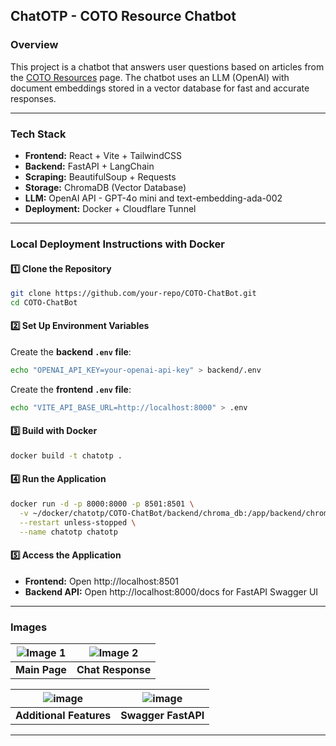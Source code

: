 ## **ChatOTP - COTO Resource Chatbot**

### **Overview**
This project is a chatbot that answers user questions based on articles from the [COTO Resources](https://www.coto.org/resources/) page. The chatbot uses an LLM (OpenAI) with document embeddings stored in a vector database for fast and accurate responses.

---

### **Tech Stack**
- **Frontend:** React + Vite + TailwindCSS  
- **Backend:** FastAPI + LangChain  
- **Scraping:** BeautifulSoup + Requests  
- **Storage:** ChromaDB (Vector Database)  
- **LLM:** OpenAI API - GPT-4o mini and text-embedding-ada-002
- **Deployment:** Docker + Cloudflare Tunnel

---

### **Local Deployment Instructions** with Docker

#### **1️⃣ Clone the Repository**

```bash
git clone https://github.com/your-repo/COTO-ChatBot.git
cd COTO-ChatBot
```

#### **2️⃣ Set Up Environment Variables**

Create the **backend `.env` file**:

```bash
echo "OPENAI_API_KEY=your-openai-api-key" > backend/.env
```

Create the **frontend `.env` file**:

```bash
echo "VITE_API_BASE_URL=http://localhost:8000" > .env
```

#### **3️⃣ Build with Docker**

```bash
docker build -t chatotp .
```

#### **4️⃣ Run the Application**

```bash
docker run -d -p 8000:8000 -p 8501:8501 \
  -v ~/docker/chatotp/COTO-ChatBot/backend/chroma_db:/app/backend/chroma_db \
  --restart unless-stopped \
  --name chatotp chatotp
```

#### **5️⃣ Access the Application**

- **Frontend:** Open http://localhost:8501
- **Backend API:** Open http://localhost:8000/docs for FastAPI Swagger UI

---

### **Images**
| ![Image 1](https://github.com/user-attachments/assets/d8e6f3fd-db79-4075-9967-bbb1be9908fc) | ![Image 2](https://github.com/user-attachments/assets/1bb8b2f1-5044-420e-93f7-45d66b6203dd) |
|:--:|:--:|
| **Main Page** | **Chat Response** |

| ![image](https://github.com/user-attachments/assets/de0abba5-2251-40eb-abc5-c0118b31abcf) | ![image](https://github.com/user-attachments/assets/a035a30f-da52-404d-a60d-34bdac59c271) |
|:--:|:--:|
| **Additional Features** | **Swagger FastAPI** |



---



